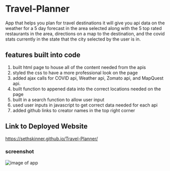 # Travel-Planner
App that helps you plan for travel destinations it will give you api data on the weather for a 5 day forecast in the area selected along with the 5 top rated restaurants in the area, directions on a map to the destination, and the covid stats currently in the state that the city selected by the user is in.

## features built into code
1. built html page to house all of the content needed from the apis
2. styled the css to have a more professional look on the page
3. added ajax calls for COVID api, Weather api, Zomato api, and MapQuest api.
4. built function to appened data into the correct locations needed on the page
5. built in a search function to allow user input
6. used user inputs in javascript to get correct data needed for each api
7. added github links to creator names in the top right corner
 
## Link to Deployed Website
 https://sethskinner.github.io/Travel-Planner/

### screenshot
![image of app](https://lh3.googleusercontent.com/5b0SXkt9mdxiCrlBjjeDyY3bCD1eg1GXHSR5wpljBAM-2s4Qk0KqpA2X3-40GuFPSZ2uTA=s151)
 
